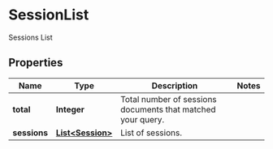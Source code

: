 

# SessionList

Sessions List

## Properties

| Name | Type | Description | Notes |
|------------ | ------------- | ------------- | -------------|
|**total** | **Integer** | Total number of sessions documents that matched your query. |  |
|**sessions** | [**List&lt;Session&gt;**](Session.md) | List of sessions. |  |



